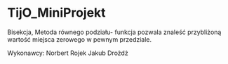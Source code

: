 # TijO_MiniProjekt
Bisekcja, Metoda równego podziału- 
funkcja pozwala znaleść przybliżoną 
wartość miejsca zerowego w pewnym przedziale.

Wykonawcy:
Norbert Rojek
Jakub Drożdż
